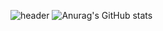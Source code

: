 ![header](https://capsule-render.vercel.app/api?type=transparent&color=8B00FF&height=120&section=header&fontColor=8B00FF&text=smalleyescoding&fontSize=64)
![Anurag's GitHub stats](https://github-readme-stats.vercel.app/api?username=smalleyescoding&show_icons=true&theme=midnight-purple)

<!--
**smalleyescoding/smalleyescoding** is a ✨ _special_ ✨ repository because its `README.md` (this file) appears on your GitHub profile.

Here are some ideas to get you started:

- 🔭 I’m currently working on ...
- 🌱 I’m currently learning ...
- 👯 I’m looking to collaborate on ...
- 🤔 I’m looking for help with ...
- 💬 Ask me about ...
- 📫 How to reach me: ...
- 😄 Pronouns: ...
- ⚡ Fun fact: ...
-->
